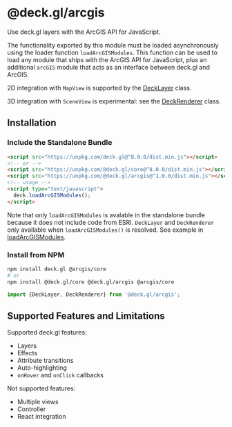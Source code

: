 # @deck.gl/arcgis

Use deck.gl layers with the ArcGIS API for JavaScript.

The functionality exported by this module must be loaded asynchronously using the loader function `loadArcGISModules`.
This function can be used to load any module that ships with the ArcGIS API for JavaScript, plus an additional `arcGIS` module
that acts as an interface between deck.gl and ArcGIS.

2D integration with `MapView` is supported by the [DeckLayer](/docs/api-reference/arcgis/deck-layer.md) class.

3D integration with `SceneView` is experimental: see the [DeckRenderer](/docs/api-reference/arcgis/deck-renderer.md) class.

## Installation

### Include the Standalone Bundle

```html
<script src="https://unpkg.com/deck.gl@^8.0.0/dist.min.js"></script>
<!-- or -->
<script src="https://unpkg.com/@deck.gl/core@^8.0.0/dist.min.js"></script>
<script src="https://unpkg.com/@deck.gl/arcgis@^1.0.0/dist.min.js"></script>
<!-- usage -->
<script type="text/javascript">
  deck.loadArcGISModules();
</script>
```

Note that only `loadArcGISModules` is avalable in the standalone bundle because it does not include code from ESRI. `DeckLayer` and `DeckRenderer` only available when `loadArcGISModules()` is resolved. See example in [loadArcGISModules](/docs/api-reference/arcgis/load-arcgis-modules.md#usage).

### Install from NPM

```bash
npm install deck.gl @arcgis/core
# or
npm install @deck.gl/core @deck.gl/arcgis @arcgis/core
```

```js
import {DeckLayer, DeckRenderer} from '@deck.gl/arcgis';
```

## Supported Features and Limitations

Supported deck.gl features:

- Layers
- Effects
- Attribute transitions
- Auto-highlighting
- `onHover` and `onClick` callbacks

Not supported features:

- Multiple views
- Controller
- React integration
